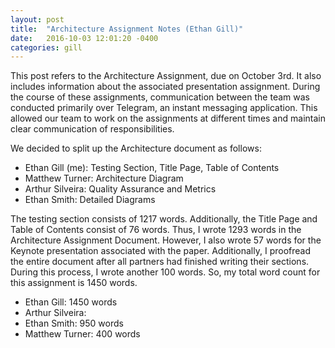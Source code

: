 ```yaml
---
layout: post
title:  "Architecture Assignment Notes (Ethan Gill)"
date:   2016-10-03 12:01:20 -0400
categories: gill
---
```


This post refers to the Architecture Assignment, due on October 3rd. It also includes information about the associated presentation assignment.
During the course of these assignments, communication between the team was conducted primarily over Telegram, an instant messaging application. This allowed our team to work on the assignments at different times and maintain clear communication of responsibilities.

We decided to split up the Architecture document as follows:

- Ethan Gill (me): Testing Section, Title Page, Table of Contents
- Matthew Turner: Architecture Diagram
- Arthur Silveira: Quality Assurance and Metrics
- Ethan Smith: Detailed Diagrams

The testing section consists of 1217 words. Additionally, the Title Page and Table of Contents consist of 76 words. Thus, I wrote 1293 words in the Architecture Assignment Document.
However, I also wrote 57 words for the Keynote presentation associated with the paper. Additionally, I proofread the entire document after all partners had finished writing their sections. During this process, I wrote another 100 words.
So, my total word count for this assignment is 1450 words.

- Ethan Gill: 1450 words
- Arthur Silveira:
- Ethan Smith: 950 words
- Matthew Turner: 400 words
